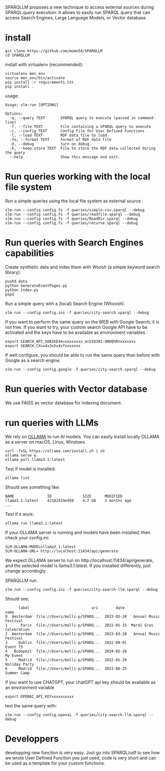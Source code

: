 SPARQLLM proposes a new technique to access external sources during SPARQL query execution.
It allows to easily run SPARQL query that can access Search Engines, Large Language Models, or Vector database. 


# install

```
git clone https://github.com/momo54/SPARQLLM
cd SPARQLLM
```

install with virtualenv (recommended):
```
virtualenv mon_env
source mon_env/bin/activate
pip install -r requirements.txt
pip install .
```

usage:
```
Usage: slm-run [OPTIONS]

Options:
  -q, --query TEXT       SPARQL query to execute (passed in command-line)
  -f, --file TEXT        File containing a SPARQL query to execute
  -c, --config TEXT      Config File for User Defined Functions
  -l, --load TEXT        RDF data file to load
  -fo, --format TEXT     Format of RDF data file
  -d, --debug            turn on debug.
  -k, --keep-store TEXT  File to store the RDF data collected during the query
  --help                 Show this message and exit.
```



# Run queries working with the local file system


Run a simple queries using the local file system as external source :
```
slm-run --config config.fs -f queries/simple-csv.sparql --debug
slm-run --config config.fs -f queries/readfile.sparql --debug
slm-run --config config.fs -f queries/ReadDir.sparql --debug
slm-run --config config.fs -f queries/recurse.sparql --debug
```

# Run queries with Search Engines capabilities

Create synthetic data and index them with Woosh (a simple keyword search library):
```
pushd data
python GenerateEventPages.py
python index.py
popd 
```

Run a simple query with a (local) Search Engine (Whoosh):
```
slm-run --config config.ini -f queries/city-search.sparql --debug
```

If you want to perform the same query on the WEB with Google Search, 
it is not free. If you want to try, your custom search Google API have
to be  activated and  the keys have to be available as environment variables :
```
export SEARCH_API_SOBIKE44=xxxxxxxx_orbIQ302-4NOQhRnxxxxxxx
export SEARCH_CX=x4x3x5x4xfxxxxxxx
```

If well configure, you should be able to run the same query than before with Google
as a search engine.
```
slm-run --config config.google -f queries/city-search.sparql --debug
```

# Run queries with Vector database

We use FAISS as vector database for indexing document.

# run queries with LLMs

We rely on [OLLAMA](https://ollama.com/) to run AI models. You can easily install locally OLLAMA as a server on macOS, Linux, Windows.

```
curl -fsSL https://ollama.com/install.sh | sh
ollama serve &
ollama pull llama3.1:latest
```

Test if model is installed:
```
ollama list
```

Should see something like:
```
NAME               ID              SIZE      MODIFIED     
llama3.1:latest    42182419e950    4.7 GB    3 months ago    
...
```

Test if it work:
```
ollama run llama3.1:latest
```


If your OLLAMA server is running and models have been installed, then check your config.ini:
```
SLM-OLLAMA-MODEL=llama3.1:latest
SLM-OLLAMA-URL= http://localhost:11434/api/generate
```
We expect OLLAMA server to run on http://localhost:11434/api/generate, and the selected model is llama3.1:latest. If you installed differently, just change accordingly.


SPARQLLM  run:
```
slm-run --config config.ini -f queries/city-search-llm.sparql --debug
```

Should see:
```
      label                            uri        date                    name
0  Amsterdam  file://Users/molli-p/SPARQ...  2023-03-20   Annual Music Festival
1      Paris  file://Users/molli-p/SPARQ...  2022-01-15  Mardi Gras Celebration
2  Amsterdam  file://Users/molli-p/SPARQ...  2023-03-20   Annual Music Festival
3     Dublin  file://Users/molli-p/SPARQ...  2022-09-01                Event 75
4   Budapest  file://Users/molli-p/SPARQ...  2024-02-20                My Event
5     Madrid  file://Users/molli-p/SPARQ...  2022-01-20           Holiday Party
6     Madrid  file://Users/molli-p/SPARQ...  2023-08-25             Summer Camp
```

If you want to use CHATGPT, your chatGPT api key should be available as an environment variable
```
export OPENAI_API_KEY=xxxxxxxxx
```

test the same query with:
```
slm-run --config config.openai -f queries/city-search-llm.sparql --debug
```


# Developpers

developping new function is very easy. Just go into SPARQL/udf to see how we wrote User Defined Function you just used, code is very short and can be used as a template for your custom functions. 
